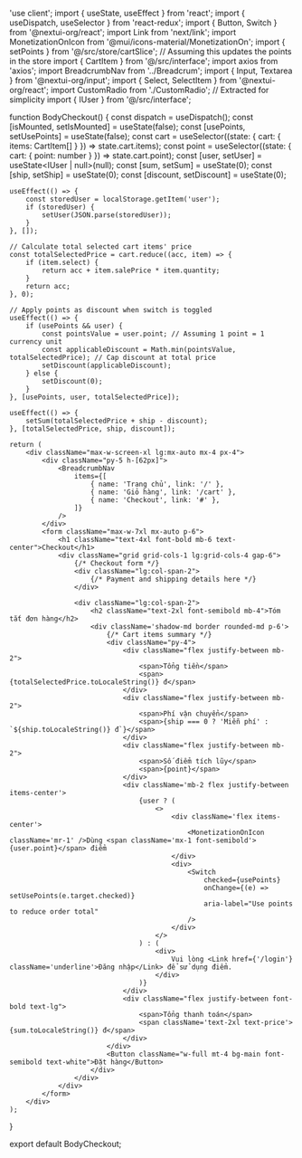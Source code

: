 'use client';
import { useState, useEffect } from 'react';
import { useDispatch, useSelector } from 'react-redux';
import { Button, Switch } from '@nextui-org/react';
import Link from 'next/link';
import MonetizationOnIcon from '@mui/icons-material/MonetizationOn';
import { setPoints } from '@/src/store/cartSlice'; // Assuming this updates the points in the store
import { CartItem } from '@/src/interface';
import axios from 'axios';
import BreadcrumbNav from '../Breadcrum';
import { Input, Textarea } from '@nextui-org/input';
import { Select, SelectItem } from '@nextui-org/react';
import CustomRadio from './CustomRadio'; // Extracted for simplicity
import { IUser } from '@/src/interface';

function BodyCheckout() {
    const dispatch = useDispatch();
    const [isMounted, setIsMounted] = useState(false);
    const [usePoints, setUsePoints] = useState(false);
    const cart = useSelector((state: { cart: { items: CartItem[] } }) => state.cart.items);
    const point = useSelector((state: { cart: { point: number } }) => state.cart.point);
    const [user, setUser] = useState<IUser | null>(null);
    const [sum, setSum] = useState<number>(0);
    const [ship, setShip] = useState<number>(0);
    const [discount, setDiscount] = useState<number>(0);

    useEffect(() => {
        const storedUser = localStorage.getItem('user');
        if (storedUser) {
            setUser(JSON.parse(storedUser));
        }
    }, []);

    // Calculate total selected cart items' price
    const totalSelectedPrice = cart.reduce((acc, item) => {
        if (item.select) {
            return acc + item.salePrice * item.quantity;
        }
        return acc;
    }, 0);

    // Apply points as discount when switch is toggled
    useEffect(() => {
        if (usePoints && user) {
            const pointsValue = user.point; // Assuming 1 point = 1 currency unit
            const applicableDiscount = Math.min(pointsValue, totalSelectedPrice); // Cap discount at total price
            setDiscount(applicableDiscount);
        } else {
            setDiscount(0);
        }
    }, [usePoints, user, totalSelectedPrice]);

    useEffect(() => {
        setSum(totalSelectedPrice + ship - discount);
    }, [totalSelectedPrice, ship, discount]);

    return (
        <div className="max-w-screen-xl lg:mx-auto mx-4 px-4">
            <div className="py-5 h-[62px]">
                <BreadcrumbNav
                    items={[
                        { name: 'Trang chủ', link: '/' },
                        { name: 'Giỏ hàng', link: '/cart' },
                        { name: 'Checkout', link: '#' },
                    ]}
                />
            </div>
            <form className="max-w-7xl mx-auto p-6">
                <h1 className="text-4xl font-bold mb-6 text-center">Checkout</h1>
                <div className="grid grid-cols-1 lg:grid-cols-4 gap-6">
                    {/* Checkout form */}
                    <div className="lg:col-span-2">
                        {/* Payment and shipping details here */}
                    </div>

                    <div className="lg:col-span-2">
                        <h2 className="text-2xl font-semibold mb-4">Tóm tắt đơn hàng</h2>
                        <div className='shadow-md border rounded-md p-6'>
                            {/* Cart items summary */}
                            <div className="py-4">
                                <div className="flex justify-between mb-2">
                                    <span>Tổng tiền</span>
                                    <span>{totalSelectedPrice.toLocaleString()} đ</span>
                                </div>
                                <div className="flex justify-between mb-2">
                                    <span>Phí vận chuyển</span>
                                    <span>{ship === 0 ? 'Miễn phí' : `${ship.toLocaleString()} đ`}</span>
                                </div>
                                <div className="flex justify-between mb-2">
                                    <span>Số điểm tích lũy</span>
                                    <span>{point}</span>
                                </div>
                                <div className='mb-2 flex justify-between items-center'>
                                    {user ? (
                                        <>
                                            <div className='flex items-center'>
                                                <MonetizationOnIcon className='mr-1' />Dùng <span className='mx-1 font-semibold'>{user.point}</span> điểm
                                            </div>
                                            <div>
                                                <Switch
                                                    checked={usePoints}
                                                    onChange={(e) => setUsePoints(e.target.checked)}
                                                    aria-label="Use points to reduce order total"
                                                />
                                            </div>
                                        </>
                                    ) : (
                                        <div>
                                            Vui lòng <Link href={'/login'} className='underline'>Đăng nhập</Link> để sử dụng điểm.
                                        </div>
                                    )}
                                </div>
                                <div className="flex justify-between font-bold text-lg">
                                    <span>Tổng thanh toán</span>
                                    <span className='text-2xl text-price'>{sum.toLocaleString()} đ</span>
                                </div>
                            </div>
                            <Button className="w-full mt-4 bg-main font-semibold text-white">Đặt hàng</Button>
                        </div>
                    </div>
                </div>
            </form>
        </div>
    );
}

export default BodyCheckout;
